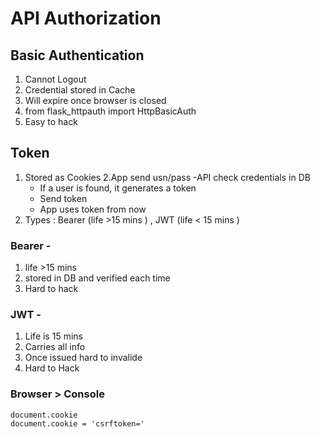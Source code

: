 # API Authorization

## Basic Authentication 
1. Cannot Logout
2. Credential stored in Cache
3. Will expire once browser is closed 
4. from flask_httpauth import HttpBasicAuth
5. Easy to hack 


## Token
1. Stored as Cookies
2.App send usn/pass
    -API check credentials in DB
    - If a user is found, it generates a token 
    - Send token
    - App uses token from now
3. Types : Bearer (life  >15 mins ) , JWT (life < 15 mins )

### Bearer -
1. life  >15 mins
2. stored in DB and verified each time
3. Hard to hack
### JWT  - 
1. Life is 15 mins
2. Carries all info
3. Once issued hard to invalide
4. Hard to Hack 

### Browser > Console 

    document.cookie
    document.cookie = 'csrftoken='